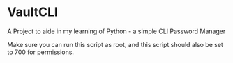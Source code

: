 # VaultCLI
A Project to aide in my learning of Python - a simple CLI Password Manager

Make sure you can run this script as root, and this script should also be set to 700 for permissions. 
